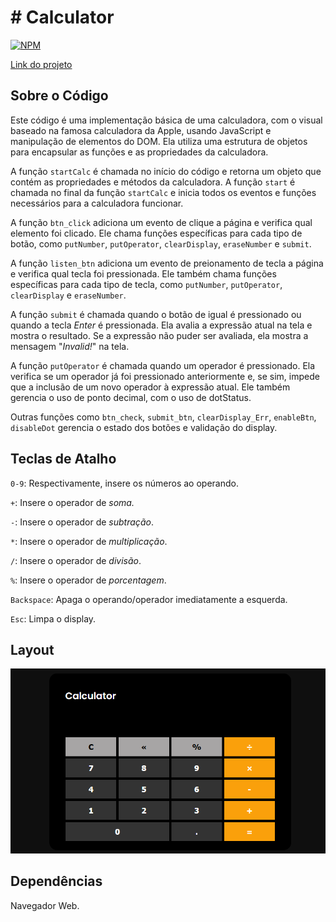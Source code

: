 # # Calculator
[![NPM](https://img.shields.io/npm/l/react)](https://github.com/devsuperior/sds1-wmazoni/blob/master/LICENSE)

[Link do projeto](https://bkmoises.github.io/calculator-project/)

## Sobre o Código
Este código é uma implementação básica de uma calculadora, com o visual baseado na famosa calculadora da Apple, usando JavaScript e manipulação de elementos do DOM. Ela utiliza uma estrutura de objetos para encapsular as funções e as propriedades da calculadora.

A função `startCalc` é chamada no início do código e retorna um objeto que contém as propriedades e métodos da calculadora.
A função `start` é chamada no final da função `startCalc` e inicia todos os eventos e funções necessários para a calculadora funcionar.

A função `btn_click` adiciona um evento de clique a página e verifica qual elemento foi clicado. Ele chama funções específicas para cada tipo de botão, como `putNumber`, `putOperator`, `clearDisplay`, `eraseNumber` e `submit`.

A função `listen_btn` adiciona um evento de preionamento de tecla a página e verifica qual tecla foi pressionada. Ele também chama funções específicas para cada tipo de tecla, como `putNumber`, `putOperator`, `clearDisplay` e `eraseNumber`.

A função `submit` é chamada quando o botão de igual é pressionado ou quando a tecla *Enter* é pressionada. Ela avalia a expressão atual na tela e mostra o resultado. Se a expressão não puder ser avaliada, ela mostra a mensagem "*Invalid!*" na tela.

A função `putOperator` é chamada quando um operador é pressionado. Ela verifica se um operador já foi pressionado anteriormente e, se sim, impede que a inclusão de um novo operador à expressão atual. Ele também gerencia o uso de ponto decimal, com o uso de dotStatus.

Outras funções como `btn_check`, `submit_btn`, `clearDisplay_Err`, `enableBtn`, `disableDot` gerencia o estado dos botões e validação do display.

## Teclas de Atalho

`0-9`: Respectivamente, insere os números ao operando.

`+`: Insere o operador de *soma.*

`-`: Insere o operador de *subtração*.

`*`: Insere o operador de *multiplicação*.

`/`: Insere o operador de *divisão*.

`%`: Insere o operador de *porcentagem*.

`Backspace`: Apaga o operando/operador imediatamente a esquerda.

`Esc`: Limpa o display.

## Layout

![calculator-layout](https://github.com/bkmoises/calculator-project/blob/main/assets/img/calculator-project-layout.png)
## Dependências

Navegador Web.
